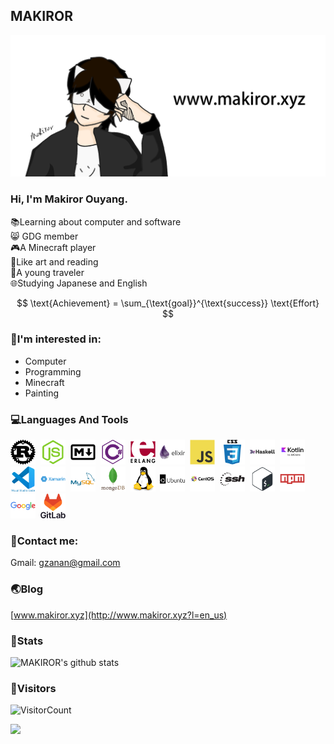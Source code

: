 ## MAKIROR

![MAKIROR](https://github.com/MAKIROR/MAKIROR/blob/main/Github.png)
    
    
### Hi, I'm Makiror Ouyang.
📚Learning about computer and software    
😸 GDG member    
🎮A Minecraft player    
🎨Like art and reading    
🧳A young traveler    
🌐Studying Japanese and English    

$$ \text{Achievement} = \sum_{\text{goal}}^{\text{success}} \text{Effort} $$

### 🤔I'm interested in:
- Computer
- Programming
- Minecraft
- Painting    

### 💻Languages And Tools
<div>
 <img src="https://github.com/devicons/devicon/blob/master/icons/rust/rust-plain.svg"width="40" height="40"/>&nbsp;
 <img src="https://github.com/devicons/devicon/blob/master/icons/nodejs/nodejs-original.svg"width="40" height="40"/>&nbsp;
 <img src="https://github.com/devicons/devicon/blob/master/icons/markdown/markdown-original.svg" width="40" height="40"/>&nbsp;
 <img src="https://github.com/devicons/devicon/blob/master/icons/csharp/csharp-line.svg" width="40" height="40"/>&nbsp;
 <img src="https://github.com/devicons/devicon/blob/master/icons/erlang/erlang-original-wordmark.svg" width="40" height="40"/>&nbsp;
 <img src=" https://github.com/devicons/devicon/blob/master/icons/elixir/elixir-original-wordmark.svg" width="40" height="40"/>&nbsp;
 <img src="https://github.com/devicons/devicon/blob/master/icons/javascript/javascript-original.svg" width="40" height="40"/>&nbsp;
 <img src="https://github.com/devicons/devicon/blob/master/icons/css3/css3-original-wordmark.svg" width="40" height="40"/>&nbsp;
 <img src="https://github.com/devicons/devicon/blob/master/icons/haskell/haskell-original-wordmark.svg" width="40" height="40"/>&nbsp;
 <img src="https://github.com/devicons/devicon/blob/master/icons/kotlin/kotlin-original-wordmark.svg" width="40" height="40"/>&nbsp;
 <img src="https://github.com/devicons/devicon/blob/master/icons/vscode/vscode-original-wordmark.svg" width="40" height="40"/>&nbsp;
 <img src="https://github.com/devicons/devicon/blob/master/icons/xamarin/xamarin-original-wordmark.svg" width="40" height="40"/>&nbsp;
 <img src="https://github.com/devicons/devicon/blob/master/icons/mysql/mysql-original-wordmark.svg" width="40" height="40"/>&nbsp;
 <img src="https://github.com/devicons/devicon/blob/master/icons/mongodb/mongodb-original-wordmark.svg" width="40" height="40"/>&nbsp;
 <img src="https://github.com/devicons/devicon/blob/master/icons/linux/linux-original.svg" width="40" height="40"/>&nbsp;
 <img src="https://github.com/devicons/devicon/blob/master/icons/ubuntu/ubuntu-plain-wordmark.svg" width="40" height="40"/>&nbsp;
 <img src="https://github.com/devicons/devicon/blob/master/icons/centos/centos-original-wordmark.svg" width="40" height="40"/>&nbsp;
 <img src="https://github.com/devicons/devicon/blob/master/icons/ssh/ssh-original-wordmark.svg" width="40" height="40"/>&nbsp;
 <img src="https://github.com/devicons/devicon/blob/master/icons/bash/bash-original.svg" width="40" height="40"/>&nbsp;
 <img src="https://github.com/devicons/devicon/blob/master/icons/npm/npm-original-wordmark.svg" width="40" height="40"/>&nbsp;
 <img src="https://github.com/devicons/devicon/blob/master/icons/google/google-original-wordmark.svg" width="40" height="40"/>&nbsp;
 <img src="https://github.com/devicons/devicon/blob/master/icons/gitlab/gitlab-original-wordmark.svg" width="40" height="40"/>&nbsp;
 
</div>

### 📒Contact me:
Gmail: gzanan@gmail.com    

### 🌏Blog 
[www.makiror.xyz](http://www.makiror.xyz?l=en_us)    

### 📅Stats

![MAKIROR's github stats](https://github-readme-stats.vercel.app/api/?username=MAKIROR&show_icons=true&theme=algolia&count_private=true)

### 👀Visitors
![VisitorCount](https://profile-counter.glitch.me/MAKIROR/count.svg)

![](https://raw.githubusercontent.com/MAKIROR/main/assets/github-contribution-grid-snake.svg)              

<br>
